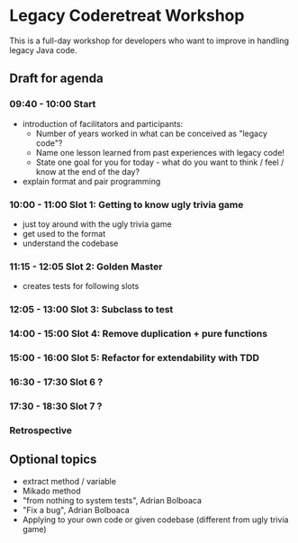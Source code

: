 # Legacy Coderetreat Workshop
This is a full-day workshop for developers who want to improve in handling legacy Java code. 

## Draft for agenda
### 09:40 - 10:00 Start
- introduction of facilitators and participants:
    - Number of years worked in what can be conceived as "legacy code"?
    - Name one lesson learned from past experiences with legacy code!
    - State one goal for you for today - what do you want to think / feel / know at the end of the day?
- explain format and pair programming

### 10:00 - 11:00 Slot 1: Getting to know ugly trivia game 
- just toy around with the ugly trivia game
- get used to the format
- understand the codebase

### 11:15 - 12:05 Slot 2: Golden Master
 - creates tests for following slots

### 12:05 - 13:00 Slot 3: Subclass to test

### 14:00 - 15:00 Slot 4: Remove duplication + pure functions

### 15:00 - 16:00 Slot 5: Refactor for extendability with TDD

### 16:30 - 17:30 Slot 6 ?

### 17:30 - 18:30 Slot 7 ?

### Retrospective

## Optional topics
- extract method / variable
- Mikado method
- "from nothing to system tests", Adrian Bolboaca
- "Fix a bug", Adrian Bolboaca
- Applying to your own code or given codebase (different from ugly trivia game)

